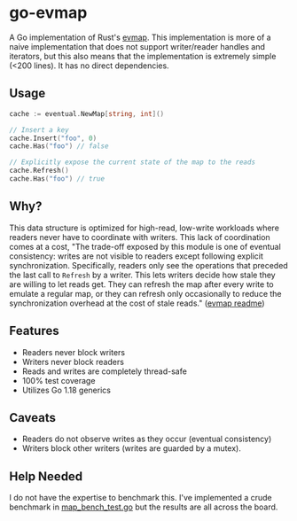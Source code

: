 # go-evmap
A Go implementation of Rust's [evmap](https://github.com/jonhoo/evmap). This implementation is more of a naive implementation that does not support writer/reader handles and iterators, but this also means that the implementation is extremely simple (<200 lines). It has no direct dependencies.

## Usage
```go
cache := eventual.NewMap[string, int]()

// Insert a key
cache.Insert("foo", 0)
cache.Has("foo") // false

// Explicitly expose the current state of the map to the reads
cache.Refresh()
cache.Has("foo") // true
```

## Why?
This data structure is optimized for high-read, low-write workloads where readers never have to coordinate with writers. This lack of coordination comes at a cost, "The trade-off exposed by this module is one of eventual consistency: writes are not visible to readers except following explicit synchronization. Specifically, readers only see the operations that preceded the last call to `Refresh` by a writer. This lets writers decide how stale they are willing to let reads get. They can refresh the map after every write to emulate a regular map, or they can refresh only occasionally to reduce the synchronization overhead at the cost of stale reads." ([evmap readme](https://github.com/jonhoo/evmap))

## Features
* Readers never block writers
* Writers never block readers
* Reads and writes are completely thread-safe
* 100% test coverage
* Utilizes Go 1.18 generics

## Caveats
* Readers do not observe writes as they occur (eventual consistency)
* Writers block other writers (writes are guarded by a mutex).

## Help Needed
I do not have the expertise to benchmark this. I've implemented a crude benchmark in [map_bench_test.go](./map_bench_test.go) but the results are all across the board.